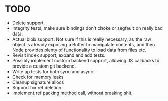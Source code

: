 # TODO

* Delete support.
* Integrity tests, make sure bindings don't choke or segfault on really bad data.
* Actual blob support. Not sure if this is really necessary, as the raw object is already exposing a Buffer to manipulate contents, and then Node provides plenty of functionality to load data from files etc.
* Revisit index support, expand and add tests.
* Possibly implement custom backend support, allowing JS callbacks to provide a custom git backend.
* Write up tests for both sync and async.
* Check for memory leaks
* Cleanup signature allocs
* Support for ref deletion.
* Implement ref packing method call, without breaking shit.